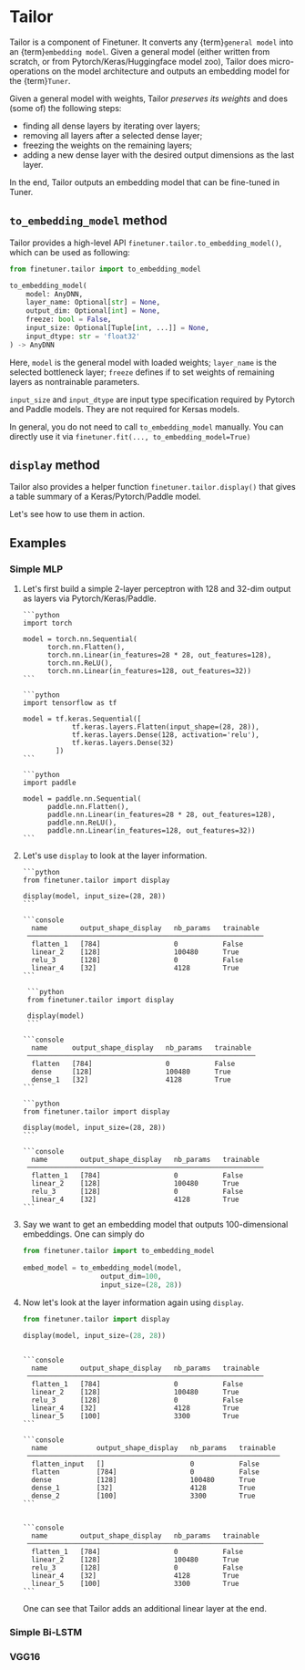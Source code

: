 # Tailor

Tailor is a component of Finetuner. It converts any {term}`general model` into an {term}`embedding model`. Given a general model (either written from scratch, or from Pytorch/Keras/Huggingface model zoo), Tailor does micro-operations on the model architecture and outputs an embedding model for the {term}`Tuner`. 

Given a general model with weights, Tailor *preserves its weights* and does (some of) the  following steps:
- finding all dense layers by iterating over layers;
- removing all layers after a selected dense layer;
- freezing the weights on the remaining layers;
- adding a new dense layer with the desired output dimensions as the last layer.

In the end, Tailor outputs an embedding model that can be fine-tuned in Tuner.

## `to_embedding_model` method

Tailor provides a high-level API `finetuner.tailor.to_embedding_model()`, which can be used as following:

```python
from finetuner.tailor import to_embedding_model

to_embedding_model(
    model: AnyDNN,
    layer_name: Optional[str] = None,
    output_dim: Optional[int] = None,
    freeze: bool = False,
    input_size: Optional[Tuple[int, ...]] = None,
    input_dtype: str = 'float32'
) -> AnyDNN
```

Here, `model` is the general model with loaded weights; `layer_name` is the selected bottleneck layer; `freeze` defines if to set weights of remaining layers as nontrainable parameters.

`input_size` and `input_dtype` are input type specification required by Pytorch and Paddle models. They are not required for Kersas models.

In general, you do not need to call `to_embedding_model` manually. You can directly use it via `finetuner.fit(..., to_embedding_model=True)`

## `display` method

Tailor also provides a helper function `finetuner.tailor.display()` that gives a table summary of a Keras/Pytorch/Paddle model.

Let's see how to use them in action.

## Examples

### Simple MLP

1. Let's first build a simple 2-layer perceptron with 128 and 32-dim output as layers via Pytorch/Keras/Paddle. 
    ````{tab} PyTorch
    ```python
    import torch
   
    model = torch.nn.Sequential(
          torch.nn.Flatten(),
          torch.nn.Linear(in_features=28 * 28, out_features=128),
          torch.nn.ReLU(),
          torch.nn.Linear(in_features=128, out_features=32))
    ```
   
    ````
    ````{tab} Keras
    ```python
    import tensorflow as tf
   
    model = tf.keras.Sequential([
                tf.keras.layers.Flatten(input_shape=(28, 28)),
                tf.keras.layers.Dense(128, activation='relu'),
                tf.keras.layers.Dense(32)
            ])
    ```
    ````
    ````{tab} Paddle
    ```python
    import paddle
   
    model = paddle.nn.Sequential(
          paddle.nn.Flatten(),
          paddle.nn.Linear(in_features=28 * 28, out_features=128),
          paddle.nn.ReLU(),
          paddle.nn.Linear(in_features=128, out_features=32))
    ```
   
    ````
2. Let's use `display` to look at the layer information.
   ````{tab} Pytorch
   ```python
   from finetuner.tailor import display
    
   display(model, input_size=(28, 28))
   ```
   
   ```console
     name        output_shape_display   nb_params   trainable  
    ────────────────────────────────────────────────────────── 
     flatten_1   [784]                  0           False      
     linear_2    [128]                  100480      True       
     relu_3      [128]                  0           False      
     linear_4    [32]                   4128        True          
   ```
   ````
   ````{tab} Keras
    ```python
    from finetuner.tailor import display
    
    display(model)
    ```
   
   ```console
     name      output_shape_display   nb_params   trainable  
    ──────────────────────────────────────────────────────── 
     flatten   [784]                  0           False       
     dense     [128]                  100480      True       
     dense_1   [32]                   4128        True       
   ```   
   
   ````
   ````{tab} Paddle
   ```python
   from finetuner.tailor import display
    
   display(model, input_size=(28, 28))
   ```
   
   ```console
     name        output_shape_display   nb_params   trainable  
    ────────────────────────────────────────────────────────── 
     flatten_1   [784]                  0           False      
     linear_2    [128]                  100480      True       
     relu_3      [128]                  0           False      
     linear_4    [32]                   4128        True       
   ```      
   ````
3. Say we want to get an embedding model that outputs 100-dimensional embeddings. One can simply do
   ```python
   from finetuner.tailor import to_embedding_model
    
   embed_model = to_embedding_model(model,
                      output_dim=100,
                      input_size=(28, 28))
   ```
4. Now let's look at the layer information again using `display`.
   ```python
   from finetuner.tailor import display
    
   display(model, input_size=(28, 28))
   ```
   ````{tab} Pytorch
   
   ```console
     name        output_shape_display   nb_params   trainable  
    ────────────────────────────────────────────────────────── 
     flatten_1   [784]                  0           False      
     linear_2    [128]                  100480      True       
     relu_3      [128]                  0           False      
     linear_4    [32]                   4128        True       
     linear_5    [100]                  3300        True       
   ```
   ````
   ````{tab} Keras
   ```console
     name            output_shape_display   nb_params   trainable  
    ────────────────────────────────────────────────────────────── 
     flatten_input   []                     0           False      
     flatten         [784]                  0           False      
     dense           [128]                  100480      True       
     dense_1         [32]                   4128        True       
     dense_2         [100]                  3300        True      
   ```   
   
   ````
   ````{tab} Paddle
   
   ```console
     name        output_shape_display   nb_params   trainable  
    ────────────────────────────────────────────────────────── 
     flatten_1   [784]                  0           False      
     linear_2    [128]                  100480      True       
     relu_3      [128]                  0           False      
     linear_4    [32]                   4128        True       
     linear_5    [100]                  3300        True       
   ```      
   ````
   One can see that Tailor adds an additional linear layer at the end.
   
### Simple Bi-LSTM



### VGG16